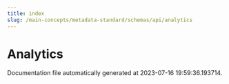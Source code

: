 ```yaml
---
title: index
slug: /main-concepts/metadata-standard/schemas/api/analytics
---
```


# Analytics

Documentation file automatically generated at 2023-07-16 19:59:36.193714.
